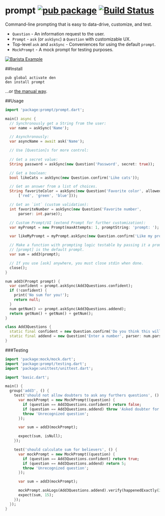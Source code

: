 prompt [![pub package](http://img.shields.io/pub/v/prompt.svg)](https://pub.dartlang.org/packages/prompt) [![Build Status](https://drone.io/github.com/seaneagan/prompt/status.png)](https://drone.io/github.com/seaneagan/prompt/latest)
======

Command-line prompting that is easy to data-drive, customize, and test.

* `Question` - An information request to the user.
* `Prompt` - `ask` (or `askSync`) a `Question` with customizable UX.
* Top-level `ask` and `askSync` - Conveniences for using the default `prompt`.
* `MockPrompt` - A mock prompt for testing purposes.

[![Barista Example](https://github.com/seaneagan/prompt/raw/gh-pages/assets/barista_prompt_example.gif?raw=true)](https://github.com/seaneagan/prompt/tree/master/example/barista)

##Install

```shell
pub global activate den
den install prompt
```
...or [the manual way](https://pub.dartlang.org/packages/prompt#installing).

##Usage

```dart
import 'package:prompt/prompt.dart';

main() async {
  // Synchronously get a String from the user:
  var name = askSync('Name');

  // Asynchronously:
  var asyncName = await ask('Name');

  // Use [Question]s for more control:
  
  // Get a secret value:
  String password = askSync(new Question('Password', secret: true));

  // Get a boolean:
  bool likeCats = askSync(new Question.confirm('Like cats'));

  // Get an answer from a list of choices.
  String favoriteColor = askSync(new Question('Favorite color', allowed:
      ['red', 'green', 'blue']));

  // Get an `int` (custom validation):
  int favoriteNumber = askSync(new Question('Favorite number',
      parser: int.parse));

  // Custom Prompt/UI (extend Prompt for further customization):
  var myPrompt = new Prompt(maxAttempts: 1, promptString: 'prompt: ');

  var likeMyPrompt = myPrompt.askSync(new Question.confirm('Like my prompt'));

  // Make a function with prompting logic testable by passing it a prompt.
  // [prompt] is the default prompt.
  var sum = add3(prompt);

  // If you use [ask] anywhere, you must close stdin when done.
  close();
}

num add3(Prompt prompt) {
  var confident = prompt.askSync(Add3Questions.confident);
  if (!confident) {
    print('No sum for you!');
    return null;
  }
  num getNum() => prompt.askSync(Add3Questions.addend);
  return getNum() + getNum() + getNum();
}

class Add3Questions {
  static final confident = new Question.confirm('Do you think this will work');
  static final addend = new Question('Enter a number', parser: num.parse);
}
```

###Testing

```dart
import 'package:mock/mock.dart';
import 'package:prompt/testing.dart';
import 'package:unittest/unittest.dart';

import 'basic.dart';

main() {
  group('add3', () {
    test('should not allow doubters to ask any furthers questions', () {
      var mockPrompt = new MockPrompt((question) {
        if (question == Add3Questions.confident) return false;
        if (question == Add3Questions.addend) throw 'Asked doubter for addends';
        throw 'Unrecognized question';
      });

      var sum = add3(mockPrompt);

      expect(sum, isNull);
    });

    test('should calculate sum for believers', () {
      var mockPrompt = new MockPrompt((question) {
        if (question == Add3Questions.confident) return true;
        if (question == Add3Questions.addend) return 5;
        throw 'Unrecognized question';
      });

      var sum = add3(mockPrompt);

      mockPrompt.askLogs(Add3Questions.addend).verify(happenedExactly(3));
      expect(sum, 15);
    });
  });
}
```
